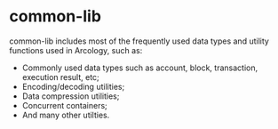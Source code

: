 # common-lib

common-lib includes most of the frequently used data types and utility functions used in Arcology, such as:

* Commonly used data types such as account, block, transaction, execution result, etc;
* Encoding/decoding utilities;
* Data compression utilities;
* Concurrent containers;
* And many other utilties.